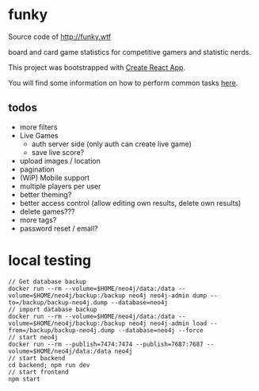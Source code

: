 # funky

Source code of http://funky.wtf

board and card game statistics for competitive gamers and statistic nerds.

This project was bootstrapped with [Create React App](https://github.com/facebook/create-react-app).

You will find some information on how to perform common tasks [here](https://github.com/facebook/create-react-app/blob/master/packages/react-scripts/template/README.md).

## todos
 
* more filters
* Live Games
  * auth server side (only auth can create live game)
  * save live score?  
* upload images / location
* pagination
* (WiP) Mobile support
* multiple players per user  
* better theming?
* better access control (allow editing own results, delete own results)
* delete games???
* more tags?
* password reset / email?


# local testing

    // Get database backup
    docker run --rm --volume=$HOME/neo4j/data:/data --volume=$HOME/neo4j/backup:/backup neo4j neo4j-admin dump --to=/backup/backup-neo4j.dump --database=neo4j
    // import database backup
    docker run --rm --volume=$HOME/neo4j/data:/data --volume=$HOME/neo4j/backup:/backup neo4j neo4j-admin load --from=/backup/backup-neo4j.dump --database=neo4j --force
    // start neo4j
    docker run --rm --publish=7474:7474 --publish=7687:7687 --volume=$HOME/neo4j/data:/data neo4j
    // start backend
    cd backend; npm run dev
    // start frontend
    npm start